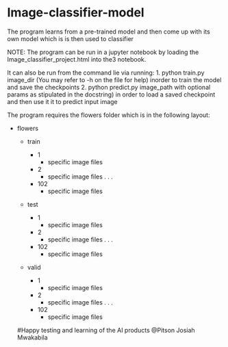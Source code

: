 # Image-classifier-model
The program learns from a pre-trained model and then come up with its own model which is is then used to classifier

NOTE:
The program can be run in a jupyter notebook by loading the Image_classifier_project.html into the3 notebook.

It can also be run from the command lie via running:
    1. python train.py image_dir (You may refer to -h on the file for help) inorder to train the model and save the checkpoints
    2. python predict.py image_path with optional params as stipulated in the docstring) in order to load a saved checkpoint and then use it it to predict input image

The program requires the flowers folder which is in the following layout:

+ flowers
   + train
     + 1
       - specific image files
     + 2 
       - specific image files
     .
     .
     .
     + 102
       - specific image files
       
   + test
     + 1
       - specific image files
     + 2 
       - specific image files
     .
     .
     .
     + 102
       - specific image files
   
   + valid
     + 1
       - specific image files
     + 2 
       - specific image files
     .
     .
     .
     + 102
       - specific image files
       
  #Happy testing and learning of the AI products @Pitson Josiah Mwakabila

